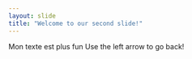```yaml
---
layout: slide
title: "Welcome to our second slide!"
---
```

Mon texte est plus fun
Use the left arrow to go back!
